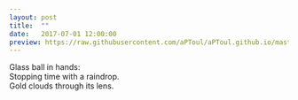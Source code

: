 ```yaml
---
layout: post
title:  ""
date:   2017-07-01 12:00:00
preview: https://raw.githubusercontent.com/aPToul/aPToul.github.io/master/_images/raindrop.jpg
---
```


Glass ball in hands:  
Stopping time with a raindrop.  
Gold clouds through its lens.


